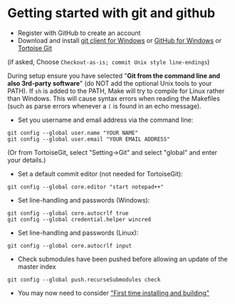 # Getting started with git and github

* Register with GitHub to create an account
* Download and install [git client for Windows](https://git-scm.com/download/win>) or [GitHub for Windows](https://windows.github.com/) or [Tortoise Git](https://tortoisegit.org/)

(if asked, Choose `Checkout-as-is; commit Unix style line-endings`)

During setup ensure you have selected "**Git from the command line and also 3rd-party software**" (do NOT add the optional Unix tools to your PATH). If `sh` is added to the PATH, Make will try to compile for Linux rather than Windows. This will cause syntax errors when reading the Makefiles (such as parse errors whenever a `(` is found in an echo message).

* Set you username and email address  via the command line:

```
git config --global user.name "YOUR NAME"
git config --global user.email "YOUR EMAIL ADDRESS"
```

(Or from TortoiseGit, select "Setting->Git" and select "global" and enter your details.)

* Set a default commit editor (not needed for TortoiseGit):

```
git config --global core.editor "start notepad++"
```

* Set line-handling and passwords (Windows):
```
git config --global core.autocrlf true
git config --global credential.helper wincred
```        

* Set line-handling and passwords (Linux):
```
git config --global core.autocrlf input
```        

* Check submodules have been pushed before allowing an update of the master index
```
git config --global push.recurseSubmodules check
```

* You may now need to consider ["First time installing and building"](/overview/First-Time-Build)
